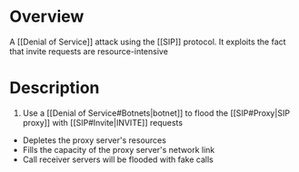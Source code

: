 # Overview
A [[Denial of Service]] attack using the [[SIP]] protocol. It exploits the fact that invite requests are resource-intensive

# Description
1. Use a [[Denial of Service#Botnets|botnet]] to flood the [[SIP#Proxy|SIP proxy]] with [[SIP#Invite|INVITE]] requests

- Depletes the proxy server's resources
- Fills the capacity of the proxy server's network link
- Call receiver servers will be flooded with fake calls
